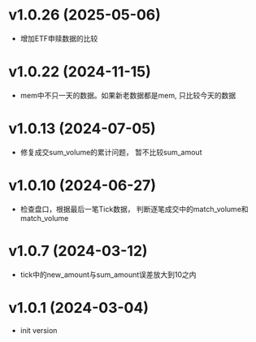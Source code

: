 
# v1.0.26 (2025-05-06)
* 增加ETF申赎数据的比较

# v1.0.22 (2024-11-15)
* mem中不只一天的数据。如果新老数据都是mem, 只比较今天的数据

# v1.0.13 (2024-07-05)
* 修复成交sum_volume的累计问题， 暂不比较sum_amout

# v1.0.10 (2024-06-27)
* 检查盘口，根据最后一笔Tick数据， 判断逐笔成交中的match_volume和match_volume

# v1.0.7 (2024-03-12)
* tick中的new_amount与sum_amount误差放大到10之内

# v1.0.1 (2024-03-04)
* init version

